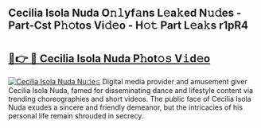 ## Cecilia Isola Nuda O𝚗𝚕yf𝚊ns L𝚎a𝚔ed N𝚞𝚍es - Part-Cst P𝚑𝚘tos Vi𝚍𝚎o - H𝚘𝚝 Part L𝚎a𝚔s r1pR4

# <h2><a href="http://kf6181.oniu.top/?m=Cecilia+Isola+Nuda">🔗👉 🔴 Cecilia Isola Nuda P𝚑ot𝚘𝚜 V𝚒d𝚎o</a></h2>

[![Cecilia Isola Nuda Nu𝚍e𝚜](https://i.imgur.com/0qMVB7G.gif)](http://kf6181.oniu.top/?m=Cecilia+Isola+Nuda)
Digital media provider and amusement giver Cecilia Isola Nuda, famed for disseminating dance and lifestyle content via trending choreographies and short videos. The public face of Cecilia Isola Nuda exudes a sincere and friendly demeanor, but the intricacies of his personal life remain shrouded in secrecy.  
